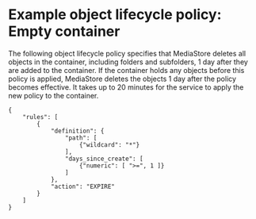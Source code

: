 # Example object lifecycle policy: Empty container<a name="policies-object-lifecycle-examples-empty-container"></a>

The following object lifecycle policy specifies that MediaStore deletes all objects in the container, including folders and subfolders, 1 day after they are added to the container\. If the container holds any objects before this policy is applied, MediaStore deletes the objects 1 day after the policy becomes effective\. It takes up to 20 minutes for the service to apply the new policy to the container\.

```
{
    "rules": [
        {
            "definition": {
                "path": [
                    {"wildcard": "*"}
                ],
                "days_since_create": [
                    {"numeric": [ ">=", 1 ]}
                ]
            },
            "action": "EXPIRE"
        }
    ]
}
```